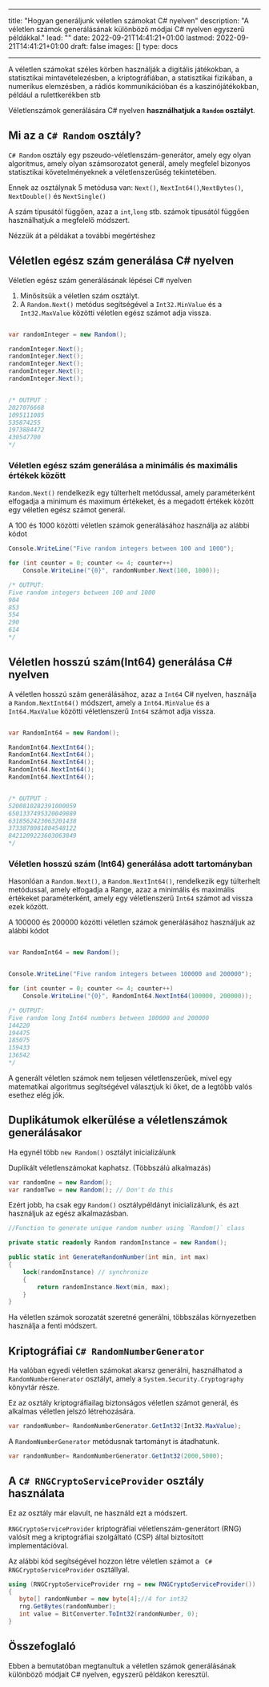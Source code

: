 
---
title: "Hogyan generáljunk véletlen számokat C# nyelven"
description: "A véletlen számok generálásának különböző módjai C# nyelven egyszerű példákkal."
lead: ""
date: 2022-09-21T14:41:21+01:00
lastmod: 2022-09-21T14:41:21+01:00
draft: false
images: []
type: docs

---


A véletlen számokat széles körben használják a digitális játékokban, a statisztikai mintavételezésben, a kriptográfiában, a statisztikai fizikában, a numerikus elemzésben, a rádiós kommunikációban és a kaszinójátékokban, például a rulettkerékben stb 

Véletlenszámok generálására C# nyelven **használhatjuk a `Random` osztályt**.

## Mi az a `C# Random` osztály?

`C# Random` osztály egy pszeudo-véletlenszám-generátor, amely egy olyan algoritmus, amely olyan számsorozatot generál, amely megfelel bizonyos statisztikai követelményeknek a véletlenszerűség tekintetében.

Ennek az osztálynak 5 metódusa van: `Next()`, `NextInt64()`,`NextBytes()`, `NextDouble()` és `NextSingle()` 

A szám típusától függően, azaz a `int`,`long` stb. számok típusától függően használhatjuk a megfelelő módszert.

Nézzük át a példákat a további megértéshez 

## Véletlen egész szám generálása C# nyelven 

Véletlen egész szám generálásának lépései C# nyelven 

1. Minősítsük a véletlen szám osztályt.
2. A `Random.Next()` metódus segítségével a `Int32.MinValue` és a `Int32.MaxValue` közötti véletlen egész számot adja vissza.

```csharp

var randomInteger = new Random();

randomInteger.Next();
randomInteger.Next();
randomInteger.Next();
randomInteger.Next();
randomInteger.Next(); 


/* OUTPUT : 
2027076668
1095111085
535874255
1973884472
430547700
*/
```

### Véletlen egész szám generálása a minimális és maximális értékek között

`Random.Next()` rendelkezik egy túlterhelt metódussal, amely paraméterként elfogadja a minimum és maximum értékeket, és a megadott értékek között egy véletlen egész számot generál.

A 100 és 1000 közötti véletlen számok generálásához használja az alábbi kódot

```csharp
Console.WriteLine("Five random integers between 100 and 1000");

for (int counter = 0; counter <= 4; counter++)
    Console.WriteLine("{0}", randomNumber.Next(100, 1000));

/* OUTPUT:
Five random integers between 100 and 1000
904
853
554
290
614
*/
```

## Véletlen hosszú szám(Int64) generálása C# nyelven 

A véletlen hosszú szám generálásához, azaz a `Int64` C# nyelven, használja a `Random.NextInt64()` módszert, amely a `Int64.MinValue` és a `Int64.MaxValue` közötti véletlenszerű `Int64` számot adja vissza.

```csharp

var RandomInt64 = new Random();

RandomInt64.NextInt64();
RandomInt64.NextInt64();
RandomInt64.NextInt64();
RandomInt64.NextInt64();
RandomInt64.NextInt64(); 


/* OUTPUT : 
5200810282391000059
6501337495320049889
6318562423063201438
3733878081804548122
8421209223603063849
*/
```

### Véletlen hosszú szám (Int64) generálása adott tartományban

Hasonlóan a `Random.Next()`, a `Random.NextInt64()`, rendelkezik egy túlterhelt metódussal, amely elfogadja a Range, azaz a minimális és maximális értékeket paraméterként, amely egy véletlenszerű `Int64` számot ad vissza ezek között.

A 100000 és 200000 közötti véletlen számok generálásához használjuk az alábbi kódot

```csharp

var RandomInt64 = new Random();


Console.WriteLine("Five random integers between 100000 and 200000");

for (int counter = 0; counter <= 4; counter++)
    Console.WriteLine("{0}", RandomInt64.NextInt64(100000, 200000));

/* OUTPUT:
Five random long Int64 numbers between 100000 and 200000
144220
194475
185075
159433
136542
*/
```

A generált véletlen számok nem teljesen véletlenszerűek, mivel egy matematikai algoritmus segítségével választjuk ki őket, de a legtöbb valós esethez elég jók.

## Duplikátumok elkerülése a véletlenszámok generálásakor

Ha egynél több `new Random()` osztályt inicializálunk 

Duplikált véletlenszámokat kaphatsz. (Többszálú alkalmazás)

```csharp
var randomOne = new Random();
var randomTwo = new Random(); // Don't do this
```

Ezért jobb, ha csak egy `Random()` osztálypéldányt inicializálunk, és azt használjuk az egész alkalmazásban.

```csharp
//Function to generate unique random number using `Random()` class

private static readonly Random randomInstance = new Random();

public static int GenerateRandomNumber(int min, int max)
{
    lock(randomInstance) // synchronize
    {
        return randomInstance.Next(min, max);
    }
}
```
Ha véletlen számok sorozatát szeretné generálni, többszálas környezetben használja a fenti módszert.

## Kriptográfiai `C# RandomNumberGenerator`

Ha valóban egyedi véletlen számokat akarsz generálni, használhatod a `RandomNumberGenerator` osztályt, amely a `System.Security.Cryptography` könyvtár része.

Ez az osztály kriptográfiailag biztonságos véletlen számot generál, és alkalmas véletlen jelszó létrehozására.

```csharp
var randomNumber= RandomNumberGenerator.GetInt32(Int32.MaxValue);

```

A `RandomNumberGenerator` metódusnak tartományt is átadhatunk.

```csharp
var randomNumber= RandomNumberGenerator.GetInt32(2000,5000);

```

## A `C# RNGCryptoServiceProvider` osztály használata

Ez az osztály már elavult, ne használd ezt a módszert.

`RNGCryptoServiceProvider` kriptográfiai véletlenszám-generátort (RNG) valósít meg a kriptográfiai szolgáltató (CSP) által biztosított implementációval.

Az alábbi kód segítségével hozzon létre véletlen számot a ` C# RNGCryptoServiceProvider` osztállyal.

```csharp
using (RNGCryptoServiceProvider rng = new RNGCryptoServiceProvider())
{
   byte[] randomNumber = new byte[4];//4 for int32
   rng.GetBytes(randomNumber);
   int value = BitConverter.ToInt32(randomNumber, 0);
}
```

## Összefoglaló

Ebben a bemutatóban megtanultuk a véletlen számok generálásának különböző módjait C# nyelven, egyszerű példákon keresztül.

















